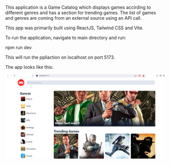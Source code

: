 This application is a Game Catalog which displays games accirding to different genres and has a section for trending games. The list of games and genres are coming from an external source using an API call.

This app was primarily built using ReactJS, Tailwind CSS and Vite.

To run the application, navigate to main directory and run:

npm run dev

This will run the ppliaction on localhost on port 5173.

The app looks like this:


![alt text](image.png)